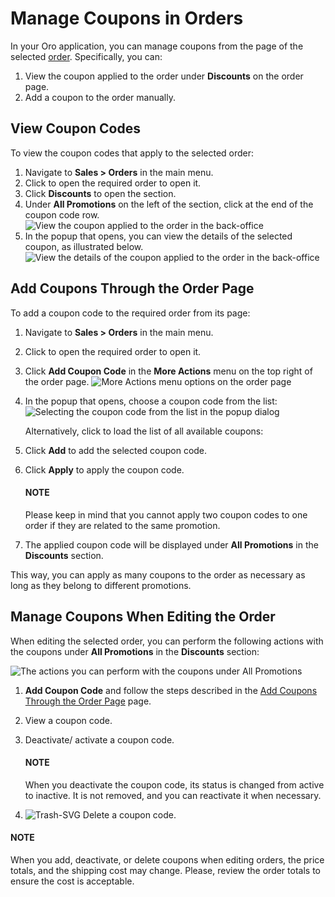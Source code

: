 <a id="user-guide-marketing-promotions-coupons-manage"></a>

# Manage Coupons in Orders

<!-- begin_edit_in_order_body -->

In your Oro application, you can manage coupons from the page of the selected [order](../../../sales/orders/index.md#user-guide-sales-orders). Specifically, you can:

1. View the coupon applied to the order under **Discounts** on the order page.
2. Add a coupon to the order manually.

## View Coupon Codes

To view the coupon codes that apply to the selected order:

1. Navigate to **Sales > Orders** in the main menu.
2. Click to open the required order to open it.
3. Click **Discounts** to open the section.
4. Under **All Promotions** on the left of the section, click <i class="fa fa-eye fa-lg" aria-hidden="true"></i> at the end of the coupon code row.
   ![View the coupon applied to the order in the back-office](user/img/marketing/coupons/ViewCouponsIcon.png)
5. In the popup that opens, you can view the details of the selected coupon, as illustrated below.
   ![View the details of the coupon applied to the order in the back-office](user/img/marketing/coupons/ViewCoupon.png)

## Add Coupons Through the Order Page

To add a coupon code to the required order from its page:

1. Navigate to **Sales > Orders** in the main menu.
2. Click to open the required order to open it.
3. Click **Add Coupon Code** in the **More Actions** menu on the top right of the order page.
   ![More Actions menu options on the order page](user/img/marketing/coupons/more-actions-coupon.png)
4. In the popup that opens, choose a coupon code from the list:
   ![Selecting the coupon code from the list in the popup dialog](user/img/marketing/coupons/CouponCodesListOrder.png)

   Alternatively, click <i class="fa fa-bars fa-lg" aria-hidden="true"></i> to load the list of all available coupons:
5. Click **Add** to add the selected coupon code.
6. Click **Apply** to apply the coupon code.

   #### NOTE
   Please keep in mind that you cannot apply two coupon codes to one order if they are related to the same promotion.
7. The applied coupon code will be displayed under **All Promotions** in the **Discounts** section.

This way, you can apply as many coupons to the order as necessary as long as they belong to different promotions.

## Manage Coupons When Editing the Order

When editing the selected order, you can perform the following actions with the coupons under **All Promotions** in the **Discounts** section:

![The actions you can perform with the coupons under All Promotions](user/img/marketing/coupons/AllPromotionsSectioninEditOrderForm.png)
1. **Add Coupon Code** and follow the steps described in the [Add Coupons Through the Order Page](index.md#user-guide-marketing-promotions-coupons-edit-on-order-page) page.
2. <i class="fa fa-eye fa-lg" aria-hidden="true"></i> View a coupon code.
3. <i class="fa fa-times fa-lg" aria-hidden="true"></i> Deactivate/<i class="fa fa-check fa-lg" aria-hidden="true"></i> activate a coupon code.

   #### NOTE
   When you deactivate the coupon code, its status is changed from active to inactive. It is not removed, and you can reactivate it when necessary.
4. ![Trash-SVG](_themes/sphinx_rtd_theme/static/svg-icons/trash.svg) Delete a coupon code.

#### NOTE
When you add, deactivate, or delete coupons when editing orders, the price totals, and the shipping cost may change. Please, review the order totals to ensure the cost is acceptable.

<!-- finish_edit_in_order_body -->
<!-- fa-bars = fa-navicon -->
<!-- Ic Tiles is used as Set As Default in saved views, and as tiles in display layout options -->
<!-- IcPencil refers to Rename in Commerce and Inline Editing in CRM -->
<!-- Check mark in the square. -->
<!-- SortDesc is also used as drop-down arrow -->
<!-- A -->
<!-- B -->
<!-- C -->
<!-- D -->
<!-- E -->
<!-- F -->
<!-- G -->
<!-- H -->
<!-- I -->
<!-- L -->
<!-- M -->
<!-- P -->
<!-- R -->
<!-- S -->
<!-- T -->
<!-- U -->
<!-- Z -->
